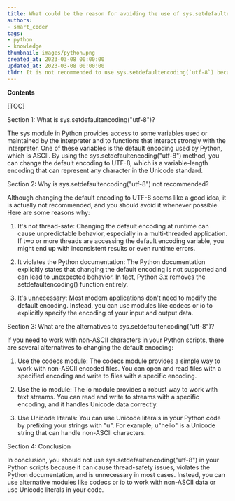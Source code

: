 ```yaml
---
title: What could be the reason for avoiding the use of sys.setdefaultencoding("utf-8") in a Python script?
authors:
- smart_coder
tags:
- python
- knowledge
thumbnail: images/python.png
created_at: 2023-03-08 00:00:00
updated_at: 2023-03-08 00:00:00
tldr: It is not recommended to use sys.setdefaultencoding(`utf-8`) because it can cause a conflict with other libraries and may also be removed in future versions of Python.
---
```


**Contents**

[TOC]

Section 1: What is sys.setdefaultencoding("utf-8")?

The sys module in Python provides access to some variables used or maintained by the interpreter and to functions that interact strongly with the interpreter. One of these variables is the default encoding used by Python, which is ASCII. By using the sys.setdefaultencoding("utf-8") method, you can change the default encoding to UTF-8, which is a variable-length encoding that can represent any character in the Unicode standard.

Section 2: Why is sys.setdefaultencoding("utf-8") not recommended?

Although changing the default encoding to UTF-8 seems like a good idea, it is actually not recommended, and you should avoid it whenever possible. Here are some reasons why:

1. It's not thread-safe: Changing the default encoding at runtime can cause unpredictable behavior, especially in a multi-threaded application. If two or more threads are accessing the default encoding variable, you might end up with inconsistent results or even runtime errors.

2. It violates the Python documentation: The Python documentation explicitly states that changing the default encoding is not supported and can lead to unexpected behavior. In fact, Python 3.x removes the setdefaultencoding() function entirely.

3. It's unnecessary: Most modern applications don't need to modify the default encoding. Instead, you can use modules like codecs or io to explicitly specify the encoding of your input and output data.

Section 3: What are the alternatives to sys.setdefaultencoding("utf-8")?

If you need to work with non-ASCII characters in your Python scripts, there are several alternatives to changing the default encoding:

1. Use the codecs module: The codecs module provides a simple way to work with non-ASCII encoded files. You can open and read files with a specified encoding and write to files with a specific encoding.

2. Use the io module: The io module provides a robust way to work with text streams. You can read and write to streams with a specific encoding, and it handles Unicode data correctly.

3. Use Unicode literals: You can use Unicode literals in your Python code by prefixing your strings with "u". For example, u"hello" is a Unicode string that can handle non-ASCII characters.

Section 4: Conclusion

In conclusion, you should not use sys.setdefaultencoding("utf-8") in your Python scripts because it can cause thread-safety issues, violates the Python documentation, and is unnecessary in most cases. Instead, you can use alternative modules like codecs or io to work with non-ASCII data or use Unicode literals in your code.
